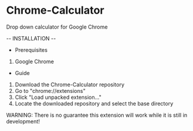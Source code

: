 # Chrome-Calculator
Drop down calculator for Google Chrome  
  
-- INSTALLATION --  
  
- Prerequisites  
1) Google Chrome  
  
- Guide  
1) Download the Chrome-Calculator repository  
2) Go to "chrome://extensions"  
3) Click "Load unpacked extension..."  
4) Locate the downloaded repository and select the base directory  
  
WARNING: There is no guarantee this extension will work while it is still in development!  
